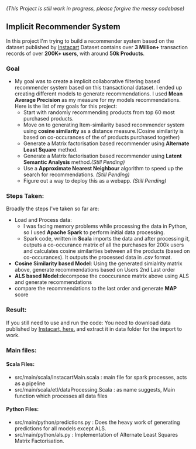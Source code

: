_(This Project is still work in progress, please forgive the messy codebase)_
## Implicit Recommender System
In this project I'm trying to build a recommender system based on the dataset published by [Instacart](https://www.instacart.com/datasets/grocery-shopping-2017)
Dataset contains over **3 Million+** transaction records of over **200K+ users**, with around **50k Products**.

### Goal
- My goal was to create a implicit collaborative filtering based recommender system based on this transactional dataset. I ended up creating different models to generate recommendations. I used **Mean Average Precision** as my measure for my models recommendations. Here is the list of my goals for this project:
    - Start with randomly recommending products from top 60 most purchased products.
    - Move on to generating Item-similarity based recommender system using **cosine similarity** as a distance measure.(Cosine similarity is based on co-occurances of the of products purchased together)
    - Generate a Matrix factorisation based recommender using **Alternate Least Square** method.
    - Generate a Matrix factorisation based recommender using **Latent Semantic Analysis** method._(Still Pending)_
    - Use a **Approximate Nearest Neighbour** algorithm to speed up the search for recommendations. _(Still Pending)_
    - Figure out a way to deploy this as a webapp. _(Still Pending)_

### Steps Taken:
Broadly the steps I've taken so far are:
- Load and Process data: 
  - I was facing memory problems while processing the data in Python, so I used **Apache Spark** to perform initial data processing. 
  - Spark code, written in **Scala** imports the data and after processing it, outputs a co-occurance matrix of all the purchases for 200k users and calculates cosine similarities between all the products (based on co-occurances). It outputs the processed data in *.csv* format.
 - **Cosine Similarity based Model**: Using the generated simialrity matrix above, generate recommendations based on Users 2nd Last order
 - **ALS based Model**:decompose the cooccurance matrix above using ALS and generate recommendations
 - compare the recommendations to the last order and generate **MAP** score

### Result:
If you still need to use and run the code: You need to download data published by [Instacart, here.](https://www.instacart.com/datasets/grocery-shopping-2017)  and extract it in data folder for the import to work.
### Main files:
#### Scala Files:
- src/main/scala/InstacartMain.scala : main file for spark processes, acts as a pipeline 
- src/main/scala/etl/dataProcessing.Scala : as name suggests, Main function which processes all data files
#### Python Files:
- src/main/python/predictions.py : Does the heavy work of generating predictions for all models except ALS.
- src/main/python/als.py : Implementation of Alternate Least Squares Matrix Factorisation.

